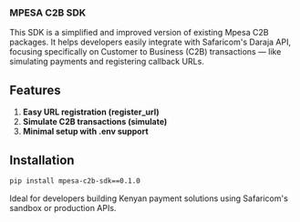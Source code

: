### MPESA C2B SDK
This SDK is a simplified and improved version of existing Mpesa C2B packages. It helps developers easily integrate with Safaricom's Daraja API, focusing specifically on Customer to Business (C2B) transactions — like simulating payments and registering callback URLs.

## Features
1. **Easy URL registration (register_url)**
2. **Simulate C2B transactions (simulate)**
3. **Minimal setup with .env support**

## Installation
```bash
pip install mpesa-c2b-sdk==0.1.0
```
Ideal for developers building Kenyan payment solutions using Safaricom's sandbox or production APIs.